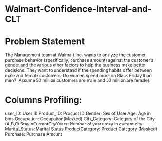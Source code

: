 # Walmart-Confidence-Interval-and-CLT
# Problem Statement
The Management team at Walmart Inc. wants to analyze the customer purchase behavior (specifically, purchase amount) 
against the customer’s gender and the various other factors to help the business make better decisions. 
They want to understand if the spending habits differ between male and female customers: Do women spend more on Black Friday than men? 
(Assume 50 million customers are male and 50 million are female).

# Columns Profiling:
 user_ID:	User ID
 Product_ID:	Product ID
 Gender:	Sex of User
 Age:	Age in bins
 Occupation:	Occupation(Masked)
 City_Category:	Category of the City (A,B,C)
 StayInCurrentCityYears:	Number of years stay in current city
 Marital_Status:	Marital Status
 ProductCategory:	Product Category (Masked)
 Purchase:	Purchase Amount
